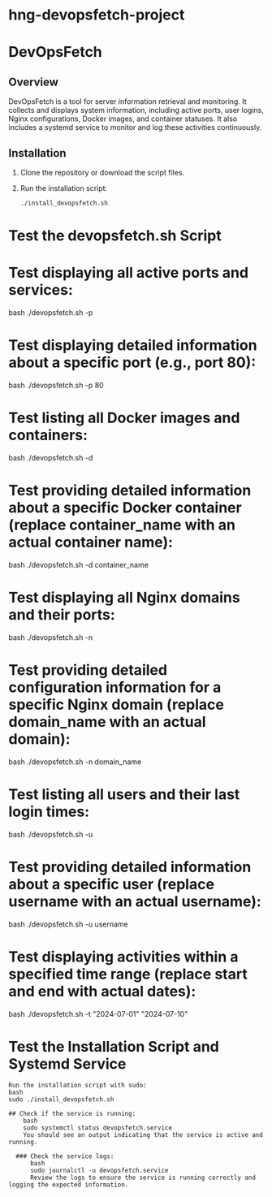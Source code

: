 # hng-devopsfetch-project
# DevOpsFetch

## Overview
DevOpsFetch is a tool for server information retrieval and monitoring. It collects and displays system information, including active ports, user logins, Nginx configurations, Docker images, and container statuses. It also includes a systemd service to monitor and log these activities continuously.

## Installation

1. Clone the repository or download the script files.
2. Run the installation script:

   ```bash
   ./install_devopsfetch.sh

# Test the devopsfetch.sh Script

  # Test displaying all active ports and services:
bash
./devopsfetch.sh -p

  # Test displaying detailed information about a specific port (e.g., port 80):
bash
./devopsfetch.sh -p 80

  # Test listing all Docker images and containers:
bash
./devopsfetch.sh -d

  # Test providing detailed information about a specific Docker container (replace container_name with an actual container name):
bash
./devopsfetch.sh -d container_name

  # Test displaying all Nginx domains and their ports:
bash
./devopsfetch.sh -n

  # Test providing detailed configuration information for a specific Nginx domain (replace domain_name with an actual domain):
bash
./devopsfetch.sh -n domain_name

  # Test listing all users and their last login times:
bash
./devopsfetch.sh -u

  # Test providing detailed information about a specific user (replace username with an actual username):
bash
./devopsfetch.sh -u username

  # Test displaying activities within a specified time range (replace start and end with actual dates):
bash
./devopsfetch.sh -t "2024-07-01" "2024-07-10"


# Test the Installation Script and Systemd Service
    Run the installation script with sudo:
    bash
    sudo ./install_devopsfetch.sh

    ## Check if the service is running:
        bash
        sudo systemctl status devopsfetch.service
        You should see an output indicating that the service is active and running.

      ### Check the service logs:
          bash
          sudo journalctl -u devopsfetch.service
          Review the logs to ensure the service is running correctly and logging the expected information.